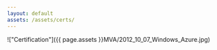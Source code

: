 ```yaml
---
layout: default
assets: /assets/certs/
---
```

!["Certification"]({{ page.assets }}MVA/2012_10_07_Windows_Azure.jpg)
